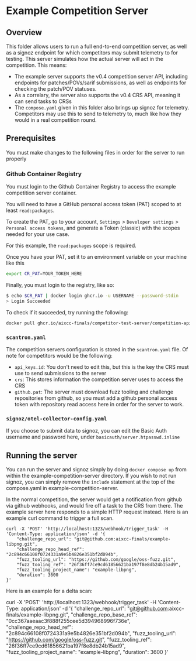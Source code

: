# Example Competition Server

## Overview
This folder allows users to run a full end-to-end competition server, as well as a signoz endpoint for which competitors may submit telemetry to for testing. This server simulates how the actual server will act in the competition. This means:
- The example server supports the v0.4 competition server API, including endpoints for patches/POVs/sarif submissions, as well as endpoints for checking the patch/POV statuses.
- As a correlary, the server also supports the v0.4 CRS API, meaning it can send tasks to CRSs
- The `compose.yaml` given in this folder also brings up signoz for telemetry. Competitors may use this to send to telemetry to, much like how they would in a real competition round.

## Prerequisites
You must make changes to the following files in order for the server to run properly

### Github Container Registry
You must login to the Github Container Registry to access the example competition server container.

You will need to have a GitHub personal access token (PAT) scoped to at least `read:packages`.

To create the PAT, go to your account, `Settings` > `Developer settings` > `Personal access tokens`, and generate a Token (classic) with the scopes needed for your use case.

For this example, the `read:packages` scope is required.

Once you have your PAT, set it to an environment variable on your machine like this

```bash
export CR_PAT=YOUR_TOKEN_HERE
```

Finally, you must login to the registry, like so: 

```bash
$ echo $CR_PAT | docker login ghcr.io -u USERNAME --password-stdin
> Login Succeeded
```

To check if it succeeded, try running the following:

```bash
docker pull ghcr.io/aixcc-finals/competitor-test-server/competition-api:v0.4
```

### `scantron.yaml`
The competition servers configuration is stored in the `scantron.yaml` file. Of note for competitors
would be the following:
- `api_keys.id`: You don't need to edit this, but this is the key the CRS must use to send submissions to the server
- `crs`: This stores information the competition server uses to access the CRS
- `github.pat`: The server must download fuzz tooling and challenge repositories from github, so you must add a github personal access token with repository read access here in order for the server to work.

### `signoz/otel-collector-config.yaml`
If you choose to submit data to signoz, you can edit the Basic Auth username and password here, under `basicauth/server.htpasswd.inline`

## Running the server
You can run the server and signoz simply by doing `docker compose up` from within the example-competition-server directory.
If you wish to not run signoz, you can simply remove the `include` statement at the top of the compose.yaml in example-competition-server.

In the normal competition, the server would get a notification from github via github webhooks, and would fire off a task to 
the CRS from there. The example server here responds to a simple HTTP request instead. Here is an example curl command to
trigger a full scan.

```
curl -X 'POST' 'http://localhost:1323/webhook/trigger_task' -H 'Content-Type: application/json' -d '{
    "challenge_repo_url": "git@github.com:aixcc-finals/example-libpng.git",
    "challenge_repo_head_ref": "2c894c66108f0724331a9e5b4826e351bf2d094b",
    "fuzz_tooling_url": "https://github.com/google/oss-fuzz.git",
    "fuzz_tooling_ref": "26f36ff7ce9cd61856621ba197f8e8db24b15ad9",
    "fuzz_tooling_project_name": "example-libpng",
    "duration": 3600
}'
```

Here is an example for a delta scan:

curl -X 'POST' 'http://localhost:1323/webhook/trigger_task' -H 'Content-Type: application/json' -d '{
    "challenge_repo_url": "git@github.com:aixcc-finals/example-libpng.git",
    "challenge_repo_base_ref": "0cc367aaeaac3f888f255cee5d394968996f736e",
    "challenge_repo_head_ref": "2c894c66108f0724331a9e5b4826e351bf2d094b",
    "fuzz_tooling_url": "https://github.com/google/oss-fuzz.git",
    "fuzz_tooling_ref": "26f36ff7ce9cd61856621ba197f8e8db24b15ad9",
    "fuzz_tooling_project_name": "example-libpng",
    "duration": 3600
}'
```